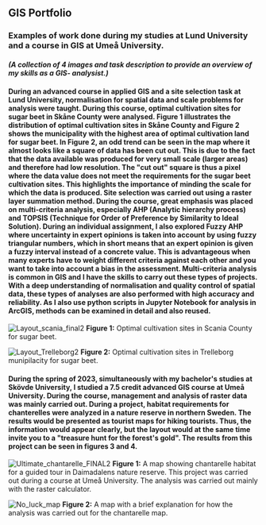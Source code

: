 ## GIS Portfolio
### Examples of work done during my studies at Lund University and a course in GIS at Umeå University. 
#### *(A collection of 4 images and task description to provide an overview of my skills as a GIS- analysist.)*


#### During an advanced course in applied GIS and a site selection task at Lund University, normalisation for spatial data and scale problems for analysis were taught. During this course, optimal cultivation sites for sugar beet in Skåne County were analysed. Figure 1 illustrates the distribution of optimal cultivation sites in Skåne County and Figure 2 shows the municipality with the highest area of optimal cultivation land for sugar beet. In Figure 2, an odd trend can be seen in the map where it almost looks like a square of data has been cut out. This is due to the fact that the data available was produced for very small scale (larger areas) and therefore had low resolution. The "cut out" square is thus a pixel where the data value does not meet the requirements for the sugar beet cultivation sites. This highlights the importance of minding the scale for which the data is produced. Site selection was carried out using a raster layer summation method. During the course, great emphasis was placed on multi-criteria analysis, especially AHP (Analytic hierarchy process) and TOPSIS (Technique for Order of Preference by Similarity to Ideal Solution). During an individual assignment, I also explored Fuzzy AHP where uncertainty in expert opinions is taken into account by using fuzzy triangular numbers, which in short means that an expert opinion is given a fuzzy interval instead of a concrete value. This is advantageous when many experts have to weight different criteria against each other and you want to take into account a bias in the assessment. Multi-criteria analysis is common in GIS and I have the skills to carry out these types of projects. With a deep understanding of normalisation and quality control of spatial data, these types of analyses are also performed with high accuracy and reliability. As I also use python scripts in Jupyter Notebook for analysis in ArcGIS, methods can be examined in detail and also reused. 

![Layout_scania_final2](https://github.com/Lozon95/GIS_Portfolio/assets/129620605/8845ecce-a7b8-4000-85e7-63063fb6a1c2)
**Figure 1:** Optimal cultivation sites in Scania County for sugar beet.

![Layout_Trelleborg2](https://github.com/Lozon95/GIS_Portfolio/assets/129620605/a032e629-8f35-4369-8458-b8bc2a14a395)
**Figure 2:** Optimal cultivation sites in Trelleborg munipilacity for sugar beet. 


#### During the spring of 2023, simultaneously with my bachelor's studies at Skövde University, I studied a 7.5 credit advanced GIS course at Umeå University. During the course, management and analysis of raster data was mainly carried out. During a project, habitat requirements for chanterelles were analyzed in a nature reserve in northern Sweden. The results would be presented as tourist maps for hiking tourists. Thus, the information would appear clearly, but the layout would at the same time invite you to a "treasure hunt for the forest's gold". The results from this project can be seen in figures 3 and 4.

![Ultimate_chantarelle_FINAL2](https://user-images.githubusercontent.com/129620605/230319413-bce0c77a-109a-4842-ba7b-0dabc1b25348.jpg)
**Figure 1:** A map showing chantarelle habitat for a guided tour in Daimadalens nature reserve. This project was carried out during a course at Umeå University. The analysis was carried out mainly with the raster calculator. 

![No_luck_map](https://user-images.githubusercontent.com/129620605/230319508-e5b5b532-3f0e-402b-9f0b-9c83bfdacc91.jpg) 
**Figure 2:** A map with a brief explanation for how the analysis was carried out for the chantarelle map.






